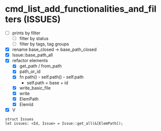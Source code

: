 # cmd_list_add_functionalities_and_filters (ISSUES)

- [ ] prints by filter
    - [ ] filter by status
    - [ ] filter by tags, tag groups

- [x] rename base_closed -> base_path_closed
- [x] Issue::base_path_all
- [x] refactor elements
    - [x] get_path / from_path
    - [x] path_or_id
    - [x] fn path() - self.path() - self.path
        - self.path = base + id
    - [x] write_basic_file
    - [x] write
    - [x] ElemPath
    - [x] ElemId
- [x] V 
```
struct Issues
let issues: <Id, Issue> = Issue::get_all(&[ElemPath]);
```
